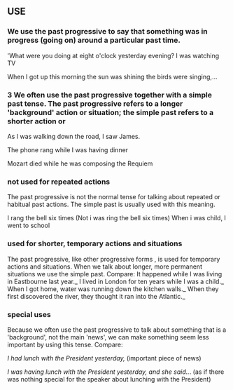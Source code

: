   
## USE
  



### We use the past progressive to say that something was in progress (going on) around a particular past time. 
'What were you doing at eight o'clock yesterday evening? I was watching TV 

When I got up this morning the sun was shining the birds were singing,...

### 3  We often use the past progressive together with a simple past tense. The past progressive refers to a longer 'background' action or situation; the simple past refers to a shorter action or
As I was walking down the road, I saw James.

The phone rang while I was having dinner

Mozart died while he was composing the Requiem

###   not used for repeated actions
  

The past progressive is not the normal tense for talking about repeated or habitual past actions. The simple past is usually used with this meaning.


I rang the bell six times (Not i was ring the bell six times)
When i was child, I went to school
###   used for shorter, temporary actions and situations
The past progressive, like other progressive forms , is used for temporary actions and situations. When we talk about longer, more permanent situations we use the simple past. Compare:
It happened while I was living in Eastbourne last year._
I lived in London for ten years while I was a child._
 When I got home, water was running down the kitchen walls._
When they first discovered the river, they thought it ran into the Atlantic._
###    special uses

Because we often use the past progressive to talk about something that is a 'background', not the main 'news', we can make something seem less important by using this tense. Compare:
  

_I had lunch with the President yesterday,_ (important piece of news)

_I was having lunch with the President yesterday, and she said.._. (as if there was nothing special for the speaker about lunching with the President)